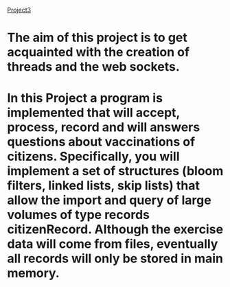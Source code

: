 

<p><a href="http://cgi.di.uoa.gr/~mema/courses/k24/homeworks/hw3-spring-2021.pdf">Project3</a></p>

<h1>The aim of this project is to get acquainted with the creation of threads and the web sockets.<h1>
In this Project a program is implemented that will accept, process, record and will answers questions about vaccinations of citizens. Specifically, you will implement a set of structures (bloom filters, linked lists, skip lists) that allow the import and query of large volumes of type records citizenRecord. Although the exercise data will come from files, eventually all records will only be stored in main memory.
